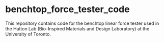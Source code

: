 # benchtop_force_tester_code
This repository contains code for the benchtop linear force tester used in the Hatton Lab (Bio-Inspired Materials and Design Laboratory) at the University of Toronto.
